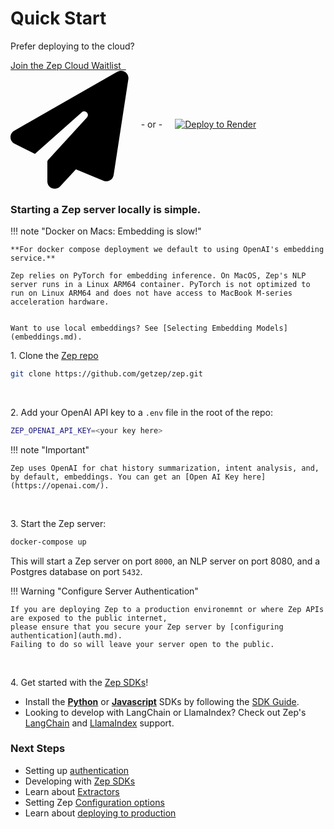 # Quick Start

Prefer deploying to the cloud?

<p style="display: flex; align-items: center;">
    <a class="md-button" href="https://www.getzep.com/#join-waitlist" style="margin-right: 20px; padding: inherit 15px; border-radius: 7px;">
        Join the Zep Cloud Waitlist &nbsp;
        <span class="twemoji">
            <svg xmlns="http://www.w3.org/2000/svg" viewBox="0 0 512 512">
                <!--! Font Awesome Free 6.4.0 by @fontawesome - https://fontawesome.com License - https://fontawesome.com/license/free (Icons: CC BY 4.0, Fonts: SIL OFL 1.1, Code: MIT License) Copyright 2023 Fonticons, Inc.-->
                <path d="M498.1 5.6c10.1 7 15.4 19.1 13.5 31.2l-64 416c-1.5 9.7-7.4 18.2-16 23s-18.9 5.4-28 1.6L284 427.7l-68.5 74.1c-8.9 9.7-22.9 12.9-35.2 8.1S160 493.2 160 480v-83.6c0-4 1.5-7.8 4.2-10.7l167.6-182.9c5.8-6.3 5.6-16-.4-22s-15.7-6.4-22-.7L106 360.8l-88.3-44.2C7.1 311.3.3 300.7 0 288.9s5.9-22.8 16.1-28.7l448-256c10.7-6.1 23.9-5.5 34 1.4z"></path>
            </svg>
        </span>
    </a>
- or -
    <a href="/deployment/render" style="display: flex; align-items: center; margin-left: 20px">
        <img alt="Deploy to Render" src="https://render.com/images/deploy-to-render-button.svg">
    </a>
</p>


### Starting a Zep server locally is simple.

!!! note "Docker on Macs: Embedding is slow!"

    **For docker compose deployment we default to using OpenAI's embedding service.**
    
    Zep relies on PyTorch for embedding inference. On MacOS, Zep's NLP server runs in a Linux ARM64 container. PyTorch is not optimized to run on Linux ARM64 and does not have access to MacBook M-series acceleration hardware.
    
    
    Want to use local embeddings? See [Selecting Embedding Models](embeddings.md).

1\. Clone the [Zep repo](https://github.com/getzep/zep)

```bash
git clone https://github.com/getzep/zep.git
```

&nbsp;

2\. Add your OpenAI API key to a `.env` file in the root of the repo:

```bash
ZEP_OPENAI_API_KEY=<your key here>
```

!!! note "Important"

    Zep uses OpenAI for chat history summarization, intent analysis, and, by default, embeddings. You can get an [Open AI Key here](https://openai.com/).

&nbsp;

3\. Start the Zep server:

```bash
docker-compose up
```

This will start a Zep server on port `8000`, an NLP server on port 8080, and a Postgres database on port `5432`.

!!! Warning "Configure Server Authentication"

    If you are deploying Zep to a production environemnt or where Zep APIs are exposed to the public internet, 
    please ensure that you secure your Zep server by [configuring authentication](auth.md).
    Failing to do so will leave your server open to the public.

&nbsp;

4\. Get started with the [Zep SDKs](../sdk/index.md)!

- Install the **[Python](https://github.com/getzep/zep-python)** or **[Javascript](https://github.com/getzep/zep-js)**
  SDKs by following the [SDK Guide](../sdk/index.md).
- Looking to develop with LangChain or LlamaIndex? Check out Zep's [LangChain](../sdk/langchain.md) and [LlamaIndex](../sdk/llamaindex.md) support.

### Next Steps

- Setting up [authentication](auth.md)
- Developing with [Zep SDKs](../sdk/index.md)
- Learn about [Extractors](../sdk/extractors.md)
- Setting Zep [Configuration options](config.md)
- Learn about [deploying to production](production.md)
